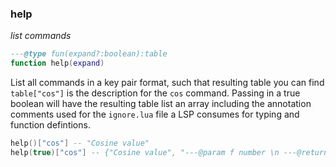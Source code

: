### help

_list commands_

```lua
---@type fun(expand?:boolean):table
function help(expand)
```

List all commands in a key pair format, such that resulting table you can find `table["cos"]` is the description for the `cos` command. Passing in a true boolean will have the resulting table list an array including the annotation comments used for the `ignore.lua` file a LSP consumes for typing and function defintions.

```lua
help()["cos"] -- "Cosine value"
help(true)["cos"] -- {"Cosine value", "---@param f number \n ---@return number\n ..."}
```
